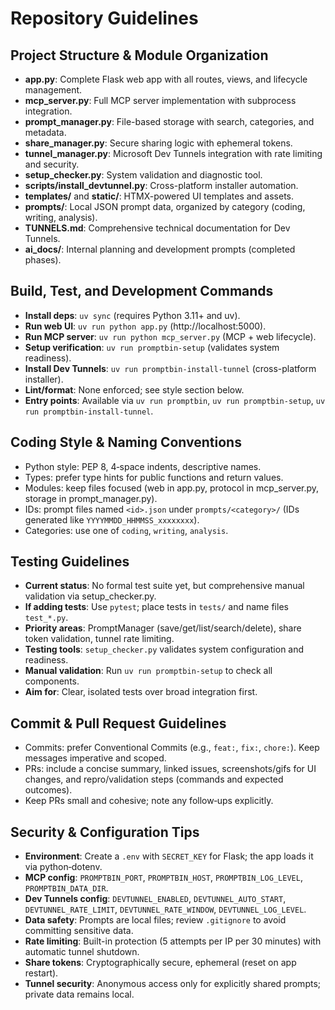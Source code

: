 # Repository Guidelines

## Project Structure & Module Organization
- **app.py**: Complete Flask web app with all routes, views, and lifecycle management.
- **mcp_server.py**: Full MCP server implementation with subprocess integration.
- **prompt_manager.py**: File-based storage with search, categories, and metadata.
- **share_manager.py**: Secure sharing logic with ephemeral tokens.
- **tunnel_manager.py**: Microsoft Dev Tunnels integration with rate limiting and security.
- **setup_checker.py**: System validation and diagnostic tool.
- **scripts/install_devtunnel.py**: Cross-platform installer automation.
- **templates/** and **static/**: HTMX-powered UI templates and assets.
- **prompts/**: Local JSON prompt data, organized by category (coding, writing, analysis).
- **TUNNELS.md**: Comprehensive technical documentation for Dev Tunnels.
- **ai_docs/**: Internal planning and development prompts (completed phases).

## Build, Test, and Development Commands
- **Install deps**: `uv sync` (requires Python 3.11+ and uv).
- **Run web UI**: `uv run python app.py` (http://localhost:5000).
- **Run MCP server**: `uv run python mcp_server.py` (MCP + web lifecycle).
- **Setup verification**: `uv run promptbin-setup` (validates system readiness).
- **Install Dev Tunnels**: `uv run promptbin-install-tunnel` (cross-platform installer).
- **Lint/format**: None enforced; see style section below.
- **Entry points**: Available via `uv run promptbin`, `uv run promptbin-setup`, `uv run promptbin-install-tunnel`.

## Coding Style & Naming Conventions
- Python style: PEP 8, 4‑space indents, descriptive names.
- Types: prefer type hints for public functions and return values.
- Modules: keep files focused (web in app.py, protocol in mcp_server.py, storage in prompt_manager.py).
- IDs: prompt files named `<id>.json` under `prompts/<category>/` (IDs generated like `YYYYMMDD_HHMMSS_xxxxxxxx`).
- Categories: use one of `coding`, `writing`, `analysis`.

## Testing Guidelines
- **Current status**: No formal test suite yet, but comprehensive manual validation via setup_checker.py.
- **If adding tests**: Use `pytest`; place tests in `tests/` and name files `test_*.py`.
- **Priority areas**: PromptManager (save/get/list/search/delete), share token validation, tunnel rate limiting.
- **Testing tools**: `setup_checker.py` validates system configuration and readiness.
- **Manual validation**: Run `uv run promptbin-setup` to check all components.
- **Aim for**: Clear, isolated tests over broad integration first.

## Commit & Pull Request Guidelines
- Commits: prefer Conventional Commits (e.g., `feat:`, `fix:`, `chore:`). Keep messages imperative and scoped.
- PRs: include a concise summary, linked issues, screenshots/gifs for UI changes, and repro/validation steps (commands and expected outcomes).
- Keep PRs small and cohesive; note any follow‑ups explicitly.

## Security & Configuration Tips
- **Environment**: Create a `.env` with `SECRET_KEY` for Flask; the app loads it via python‑dotenv.
- **MCP config**: `PROMPTBIN_PORT`, `PROMPTBIN_HOST`, `PROMPTBIN_LOG_LEVEL`, `PROMPTBIN_DATA_DIR`.
- **Dev Tunnels config**: `DEVTUNNEL_ENABLED`, `DEVTUNNEL_AUTO_START`, `DEVTUNNEL_RATE_LIMIT`, `DEVTUNNEL_RATE_WINDOW`, `DEVTUNNEL_LOG_LEVEL`.
- **Data safety**: Prompts are local files; review `.gitignore` to avoid committing sensitive data.
- **Rate limiting**: Built-in protection (5 attempts per IP per 30 minutes) with automatic tunnel shutdown.
- **Share tokens**: Cryptographically secure, ephemeral (reset on app restart).
- **Tunnel security**: Anonymous access only for explicitly shared prompts; private data remains local.
